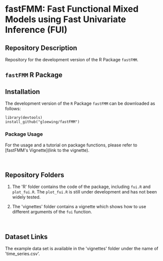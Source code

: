 # fastFMM: Fast Functional Mixed Models using Fast Univariate Inference (FUI)

## Repository Description

Repository for the development version of the R Package `fastFMM`.

## `fastFMM` R Package

## Installation

The development version of the $\texttt{R}$ Package `fastFMM` can be downloaded as follows:

```{R}
library(devtools)
install_github("gloewing/fastFMM")
```

###  Package Usage

For the usage and a tutorial on package functions, please refer to [fastFMM's Vignette](link to the vignette). 

<br />

## Repository Folders
1) The 'R' folder contains the code of the package, including `fui.R` and `plot_fui.R`. The `plot_fui.R` is still under development and has not been widely tested.

2) The 'vignettes' folder contains a vignette which shows how to use different arguments of the `fui` function.

<br />

## Dataset Links

The example data set is available in the 'vignettes' folder under the name of 'time_series.csv'.
